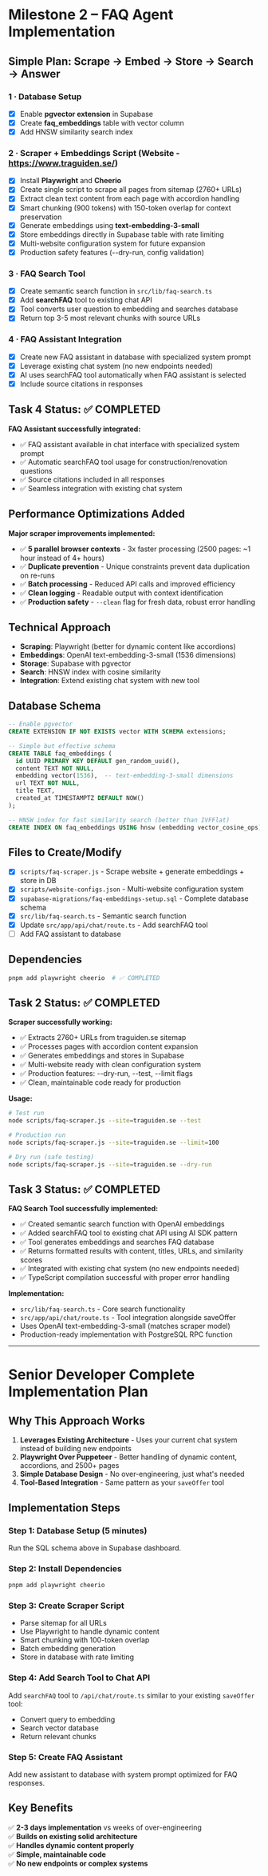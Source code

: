 # Milestone 2 – FAQ Agent Implementation

## Simple Plan: Scrape → Embed → Store → Search → Answer

### 1 · Database Setup
- [x] Enable **pgvector extension** in Supabase
- [x] Create **faq_embeddings** table with vector column
- [x] Add HNSW similarity search index

### 2 · Scraper + Embeddings Script (Website - https://www.traguiden.se/)
- [x] Install **Playwright** and **Cheerio**
- [x] Create single script to scrape all pages from sitemap (2760+ URLs)
- [x] Extract clean text content from each page with accordion handling
- [x] Smart chunking (900 tokens) with 150-token overlap for context preservation
- [x] Generate embeddings using **text-embedding-3-small**
- [x] Store embeddings directly in Supabase table with rate limiting
- [x] Multi-website configuration system for future expansion
- [x] Production safety features (--dry-run, config validation)

### 3 · FAQ Search Tool
- [x] Create semantic search function in `src/lib/faq-search.ts`
- [x] Add **searchFAQ** tool to existing chat API
- [x] Tool converts user question to embedding and searches database
- [x] Return top 3-5 most relevant chunks with source URLs

### 4 · FAQ Assistant Integration
- [x] Create new FAQ assistant in database with specialized system prompt
- [x] Leverage existing chat system (no new endpoints needed)
- [x] AI uses searchFAQ tool automatically when FAQ assistant is selected
- [x] Include source citations in responses

## Task 4 Status: ✅ COMPLETED

**FAQ Assistant successfully integrated:**
- ✅ FAQ assistant available in chat interface with specialized system prompt
- ✅ Automatic searchFAQ tool usage for construction/renovation questions
- ✅ Source citations included in all responses
- ✅ Seamless integration with existing chat system

## Performance Optimizations Added

**Major scraper improvements implemented:**
- ✅ **5 parallel browser contexts** - 3x faster processing (2500 pages: ~1 hour instead of 4+ hours)
- ✅ **Duplicate prevention** - Unique constraints prevent data duplication on re-runs
- ✅ **Batch processing** - Reduced API calls and improved efficiency
- ✅ **Clean logging** - Readable output with context identification
- ✅ **Production safety** - `--clean` flag for fresh data, robust error handling

## Technical Approach
- **Scraping**: Playwright (better for dynamic content like accordions)
- **Embeddings**: OpenAI text-embedding-3-small (1536 dimensions)
- **Storage**: Supabase with pgvector
- **Search**: HNSW index with cosine similarity
- **Integration**: Extend existing chat system with new tool

## Database Schema
```sql
-- Enable pgvector
CREATE EXTENSION IF NOT EXISTS vector WITH SCHEMA extensions;

-- Simple but effective schema
CREATE TABLE faq_embeddings (
  id UUID PRIMARY KEY DEFAULT gen_random_uuid(),
  content TEXT NOT NULL,
  embedding vector(1536),  -- text-embedding-3-small dimensions
  url TEXT NOT NULL,
  title TEXT,
  created_at TIMESTAMPTZ DEFAULT NOW()
);

-- HNSW index for fast similarity search (better than IVFFlat)
CREATE INDEX ON faq_embeddings USING hnsw (embedding vector_cosine_ops);
```

## Files to Create/Modify
- [x] `scripts/faq-scraper.js` - Scrape website + generate embeddings + store in DB
- [x] `scripts/website-configs.json` - Multi-website configuration system  
- [x] `supabase-migrations/faq-embeddings-setup.sql` - Complete database schema
- [x] `src/lib/faq-search.ts` - Semantic search function
- [x] Update `src/app/api/chat/route.ts` - Add searchFAQ tool
- [ ] Add FAQ assistant to database

## Dependencies
```bash
pnpm add playwright cheerio  # ✅ COMPLETED
```

## Task 2 Status: ✅ COMPLETED

**Scraper successfully working:**
- ✅ Extracts 2760+ URLs from traguiden.se sitemap
- ✅ Processes pages with accordion content expansion
- ✅ Generates embeddings and stores in Supabase
- ✅ Multi-website ready with clean configuration system
- ✅ Production features: --dry-run, --test, --limit flags
- ✅ Clean, maintainable code ready for production

**Usage:**
```bash
# Test run
node scripts/faq-scraper.js --site=traguiden.se --test

# Production run
node scripts/faq-scraper.js --site=traguiden.se --limit=100

# Dry run (safe testing)
node scripts/faq-scraper.js --site=traguiden.se --dry-run
```

## Task 3 Status: ✅ COMPLETED

**FAQ Search Tool successfully implemented:**
- ✅ Created semantic search function with OpenAI embeddings
- ✅ Added searchFAQ tool to existing chat API using AI SDK pattern
- ✅ Tool generates embeddings and searches FAQ database
- ✅ Returns formatted results with content, titles, URLs, and similarity scores
- ✅ Integrated with existing chat system (no new endpoints needed)
- ✅ TypeScript compilation successful with proper error handling

**Implementation:**
- `src/lib/faq-search.ts` - Core search functionality
- `src/app/api/chat/route.ts` - Tool integration alongside saveOffer
- Uses OpenAI text-embedding-3-small (matches scraper model)
- Production-ready implementation with PostgreSQL RPC function


---

# Senior Developer Complete Implementation Plan

## Why This Approach Works

1. **Leverages Existing Architecture** - Uses your current chat system instead of building new endpoints
2. **Playwright Over Puppeteer** - Better handling of dynamic content, accordions, and 2500+ pages
3. **Simple Database Design** - No over-engineering, just what's needed
4. **Tool-Based Integration** - Same pattern as your `saveOffer` tool

## Implementation Steps

### Step 1: Database Setup (5 minutes)
Run the SQL schema above in Supabase dashboard.

### Step 2: Install Dependencies
```bash
pnpm add playwright cheerio
```

### Step 3: Create Scraper Script
- Parse sitemap for all URLs
- Use Playwright to handle dynamic content
- Smart chunking with 100-token overlap
- Batch embedding generation
- Store in database with rate limiting

### Step 4: Add Search Tool to Chat API
Add `searchFAQ` tool to `/api/chat/route.ts` similar to your existing `saveOffer` tool:
- Convert query to embedding
- Search vector database
- Return relevant chunks

### Step 5: Create FAQ Assistant
Add new assistant to database with system prompt optimized for FAQ responses.

## Key Benefits
✅ **2-3 days implementation** vs weeks of over-engineering  
✅ **Builds on existing solid architecture**  
✅ **Handles dynamic content properly**  
✅ **Simple, maintainable code**  
✅ **No new endpoints or complex systems**
